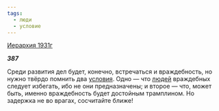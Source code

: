 ```yaml
---
tags:
  - люди
  - условие
---
```

[Иерархия 1931г](https://127.0.0.1:4002/agni/1931)

___387___

Среди развития дел будет, конечно, встречаться и враждебность, но нужно твёрдо помнить два [условия](../../../tags/#условие). Одно — что [людей](../../../tags/#люди) враждебных следует избегать, ибо не они предназначены; и второе — что, может быть, именно враждебность будет достойным трамплином. Но задержка не во врагах, сосчитайте ближе!   

